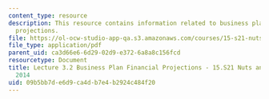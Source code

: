 ```yaml
---
content_type: resource
description: This resource contains information related to business plan financial
  projections.
file: https://ol-ocw-studio-app-qa.s3.amazonaws.com/courses/15-s21-nuts-and-bolts-of-business-plans-january-iap-2014/09b5bb7de6d9ca4db7e4b2924c484f20_MIT15_S21IAP14_Session3.2.pdf
file_type: application/pdf
parent_uid: ca3d66e6-6d29-02d9-e372-6a8a8c156fcd
resourcetype: Document
title: Lecture 3.2 Business Plan Financial Projections - 15.S21 Nuts and Bolts IAP
  2014
uid: 09b5bb7d-e6d9-ca4d-b7e4-b2924c484f20
---
```


